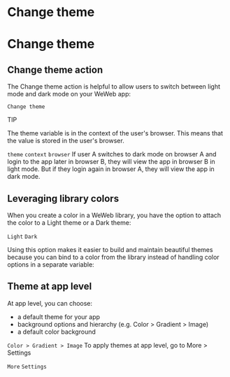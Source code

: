 # Change theme ​


# Change theme ​


## Change theme action ​

The Change theme action is helpful to allow users to switch between light mode and dark mode on your WeWeb app:

`Change theme`


TIP

The theme variable is in the context of the user's browser. This means that the value is stored in the user's browser.

`theme`
`context`
`browser`
If user A switches to dark mode on browser A and login to the app later in browser B, they will view the app in browser B in light mode. But if they login again in browser A, they will view the app in dark mode.


## Leveraging library colors ​

When you create a color in a WeWeb library, you have the option to attach the color to a Light theme or a Dark theme:

`Light`
`Dark`


Using this option makes it easier to build and maintain beautiful themes because you can bind to a color from the library instead of handling color options in a separate variable:




## Theme at app level ​

At app level, you can choose:

- a default theme for your app
- background options and hierarchy (e.g. Color > Gradient > Image)
- a default color background

`Color > Gradient > Image`
To apply themes at app level, go to More > Settings

`More`
`Settings`


